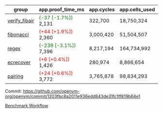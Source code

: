 | group | app.proof_time_ms | app.cycles | app.cells_used | leaf.proof_time_ms | leaf.cycles | leaf.cells_used |
| -- | -- | -- | -- | -- | -- | -- |
| [verify_fibair](https://github.com/openvm-org/openvm/blob/benchmark-results/benchmarks-pr/1958/verify_fibair-1203fbc8a2011e936edd843de31fc1ff819b64e1.md) |<span style='color: green'>(-37 [-1.7%])</span> 2,131 |  322,700 |  18,750,324 |- | - | - |
| [fibonacci](https://github.com/openvm-org/openvm/blob/benchmark-results/benchmarks-pr/1958/fibonacci-1203fbc8a2011e936edd843de31fc1ff819b64e1.md) |<span style='color: red'>(+44 [+1.9%])</span> 2,360 |  3,000,420 |  51,504,507 |- | - | - |
| [regex](https://github.com/openvm-org/openvm/blob/benchmark-results/benchmarks-pr/1958/regex-1203fbc8a2011e936edd843de31fc1ff819b64e1.md) |<span style='color: green'>(-239 [-3.1%])</span> 7,396 |  8,217,194 |  164,734,992 |- | - | - |
| [ecrecover](https://github.com/openvm-org/openvm/blob/benchmark-results/benchmarks-pr/1958/ecrecover-1203fbc8a2011e936edd843de31fc1ff819b64e1.md) |<span style='color: red'>(+6 [+0.4%])</span> 1,426 |  280,974 |  8,866,654 |- | - | - |
| [pairing](https://github.com/openvm-org/openvm/blob/benchmark-results/benchmarks-pr/1958/pairing-1203fbc8a2011e936edd843de31fc1ff819b64e1.md) |<span style='color: red'>(+24 [+0.6%])</span> 3,772 |  3,765,878 |  98,834,293 |- | - | - |


Commit: https://github.com/openvm-org/openvm/commit/1203fbc8a2011e936edd843de31fc1ff819b64e1

[Benchmark Workflow](https://github.com/openvm-org/openvm/actions/runs/16895698112)
